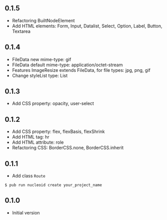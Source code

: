 ## 0.1.5
- Refactoring BuiltNodeElement
- Add HTML elements: Form, Input, Datalist, Select, Option, Label, Button, Textarea

## 0.1.4
- FileData new mime-type: gif
- FileData default mime-type: application/octet-stream
- Features ImageResize extends FileData, for file types: jpg, png, gif
- Change styleList type: List<StyleCSS>

## 0.1.3
- Add CSS property: opacity, user-select

## 0.1.2
- Add CSS property: flex, flexBasis, flexShrink
- Add HTML tag: hr
- Add HTML attribute: role
- Refactoring CSS: BorderCSS.none, BorderCSS.inherit

## 0.1.1
- Add class `Route`
```
$ pub run nucleoid create your_project_name
```

## 0.1.0
- Initial version
